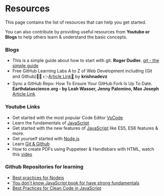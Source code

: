 # Resources

This page contains the list of resources that can help you get started.

You can also contribute by providing useful resources from **Youtube or Blogs** to help others learn & understand the basic concepts.

### Blogs

- This is a simple guide about how to start with git. **Roger Dudler.** [git - the simple guide](https://rogerdudler.github.io/git-guide/index.html)
- Free GitHub Learning Labs A to Z of Web Development including (Git and Github)🐱‍🏍 👉[Article Link🌊](https://dev.to/krishnakakade/free-github-learning-labs-a-to-z-of-web-development-3501) by **krishnadevz** 
- Sync a GitHub Repo: How To Ensure Your GitHub Fork Is Up To Date. **Earthdatascience.org - by Leah Wasser, Jenny Palomino, Max Joseph** [Article Link](https://www.earthdatascience.org/courses/intro-to-earth-data-science/git-github/github-collaboration/update-github-repositories-with-changes-by-others/#:~:text=You%20can%20update%20your%20fork,be%20updated%20in%20your%20fork)


### Youtube Links

- Get started with the most popular Code Editor [VsCode](https://www.youtube.com/watch?v=WPqXP_kLzpo&t=382s)
- Learn the fundamentals of [JavaScript](https://www.youtube.com/watch?v=W6NZfCO5SIk&t=1s)
- Get started with the new features of [JavaScript](https://www.youtube.com/watch?v=hdI2bqOjy3c) like ES5, ES6 features & more.
- Get yourself started with [Node.js](https://www.youtube.com/watch?v=fBNz5xF-Kx4)
- Learn [Git & Github](https://www.youtube.com/watch?v=RGOj5yH7evk&t=339s)
- How to create PDFs using Puppeteer & Handlebars with HTML, watch this [video](https://youtu.be/llkkwRABN-s)

### Github Repositories for learning

- [Best practices for Nodejs](https://github.com/goldbergyoni/nodebestpractices)
- [You don't know JavaScript book for have strong fundamentals](https://github.com/getify/You-Dont-Know-JS)
- [Best Practices for Clean Code in JavaScript](https://github.com/ryanmcdermott/clean-code-javascript)


